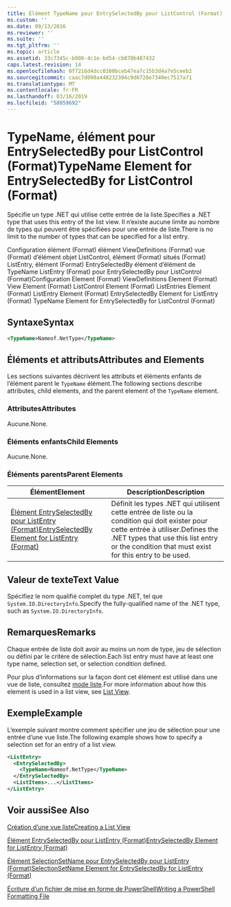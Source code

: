 ```yaml
---
title: Élément TypeName pour EntrySelectedBy pour ListControl (Format) | Microsoft Docs
ms.custom: ''
ms.date: 09/13/2016
ms.reviewer: ''
ms.suite: ''
ms.tgt_pltfrm: ''
ms.topic: article
ms.assetid: 33c7345c-b808-4c1e-bd54-cb870b407432
caps.latest.revision: 14
ms.openlocfilehash: 0f7216d4dcc0380bceb47ea7c15b3d4a7e5ceeb2
ms.sourcegitcommit: caac7d098a448232304c9d6728e7340ec7517a71
ms.translationtype: MT
ms.contentlocale: fr-FR
ms.lasthandoff: 03/16/2019
ms.locfileid: "58059692"
---
```

# <a name="typename-element-for-entryselectedby-for-listcontrol-format"></a><span data-ttu-id="63c84-102">TypeName, élément pour EntrySelectedBy pour ListControl (Format)</span><span class="sxs-lookup"><span data-stu-id="63c84-102">TypeName Element for EntrySelectedBy for ListControl (Format)</span></span>

<span data-ttu-id="63c84-103">Spécifie un type .NET qui utilise cette entrée de la liste.</span><span class="sxs-lookup"><span data-stu-id="63c84-103">Specifies a .NET type that uses this entry of the list view.</span></span> <span data-ttu-id="63c84-104">Il n’existe aucune limite au nombre de types qui peuvent être spécifiées pour une entrée de liste.</span><span class="sxs-lookup"><span data-stu-id="63c84-104">There is no limit to the number of types that can be specified for a list entry.</span></span>

<span data-ttu-id="63c84-105">Configuration élément (Format) élément ViewDefinitions (Format) vue (Format) d’élément objet ListControl, élément (Format) situés (Format) ListEntry, élément (Format) EntrySelectedBy élément d’élément de TypeName ListEntry (Format) pour EntrySelectedBy pour ListControl (Format)</span><span class="sxs-lookup"><span data-stu-id="63c84-105">Configuration Element (Format) ViewDefinitions Element (Format) View Element (Format) ListControl Element (Format) ListEntries Element (Format) ListEntry Element (Format) EntrySelectedBy Element for ListEntry (Format) TypeName Element for EntrySelectedBy for ListControl (Format)</span></span>

## <a name="syntax"></a><span data-ttu-id="63c84-106">Syntaxe</span><span class="sxs-lookup"><span data-stu-id="63c84-106">Syntax</span></span>

```xml
<TypeName>Nameof.NetType</TypeName>
```

## <a name="attributes-and-elements"></a><span data-ttu-id="63c84-107">Éléments et attributs</span><span class="sxs-lookup"><span data-stu-id="63c84-107">Attributes and Elements</span></span>

<span data-ttu-id="63c84-108">Les sections suivantes décrivent les attributs et éléments enfants de l’élément parent le `TypeName` élément.</span><span class="sxs-lookup"><span data-stu-id="63c84-108">The following sections describe attributes, child elements, and the parent element of the `TypeName` element.</span></span>

### <a name="attributes"></a><span data-ttu-id="63c84-109">Attributes</span><span class="sxs-lookup"><span data-stu-id="63c84-109">Attributes</span></span>

<span data-ttu-id="63c84-110">Aucune.</span><span class="sxs-lookup"><span data-stu-id="63c84-110">None.</span></span>

### <a name="child-elements"></a><span data-ttu-id="63c84-111">Éléments enfants</span><span class="sxs-lookup"><span data-stu-id="63c84-111">Child Elements</span></span>

<span data-ttu-id="63c84-112">Aucune.</span><span class="sxs-lookup"><span data-stu-id="63c84-112">None.</span></span>

### <a name="parent-elements"></a><span data-ttu-id="63c84-113">Éléments parents</span><span class="sxs-lookup"><span data-stu-id="63c84-113">Parent Elements</span></span>

|<span data-ttu-id="63c84-114">Élément</span><span class="sxs-lookup"><span data-stu-id="63c84-114">Element</span></span>|<span data-ttu-id="63c84-115">Description</span><span class="sxs-lookup"><span data-stu-id="63c84-115">Description</span></span>|
|-------------|-----------------|
|[<span data-ttu-id="63c84-116">Élément EntrySelectedBy pour ListEntry (Format)</span><span class="sxs-lookup"><span data-stu-id="63c84-116">EntrySelectedBy Element for ListEntry (Format)</span></span>](./entryselectedby-element-for-listentry-for-listcontrol-format.md)|<span data-ttu-id="63c84-117">Définit les types .NET qui utilisent cette entrée de liste ou la condition qui doit exister pour cette entrée à utiliser.</span><span class="sxs-lookup"><span data-stu-id="63c84-117">Defines the .NET types that use this list entry or the condition that must exist for this entry to be used.</span></span>|

## <a name="text-value"></a><span data-ttu-id="63c84-118">Valeur de texte</span><span class="sxs-lookup"><span data-stu-id="63c84-118">Text Value</span></span>

<span data-ttu-id="63c84-119">Spécifiez le nom qualifié complet du type .NET, tel que `System.IO.DirectoryInfo`.</span><span class="sxs-lookup"><span data-stu-id="63c84-119">Specify the fully-qualified name of the .NET type, such as `System.IO.DirectoryInfo`.</span></span>

## <a name="remarks"></a><span data-ttu-id="63c84-120">Remarques</span><span class="sxs-lookup"><span data-stu-id="63c84-120">Remarks</span></span>

<span data-ttu-id="63c84-121">Chaque entrée de liste doit avoir au moins un nom de type, jeu de sélection ou défini par le critère de sélection.</span><span class="sxs-lookup"><span data-stu-id="63c84-121">Each list entry must have at least one type name, selection set, or selection condition defined.</span></span>

<span data-ttu-id="63c84-122">Pour plus d’informations sur la façon dont cet élément est utilisé dans une vue de liste, consultez [mode liste](./creating-a-list-view.md).</span><span class="sxs-lookup"><span data-stu-id="63c84-122">For more information about how this element is used in a list view, see [List View](./creating-a-list-view.md).</span></span>

## <a name="example"></a><span data-ttu-id="63c84-123">Exemple</span><span class="sxs-lookup"><span data-stu-id="63c84-123">Example</span></span>

<span data-ttu-id="63c84-124">L’exemple suivant montre comment spécifier une jeu de sélection pour une entrée d’une vue liste.</span><span class="sxs-lookup"><span data-stu-id="63c84-124">The following example shows how to specify a selection set for an entry of a list view.</span></span>

```xml
<ListEntry>
  <EntrySelectedBy>
    <TypeName>Nameof.NetType</TypeName>
  </EntrySelectedBy>
  <ListItems>...</ListItems>
</ListEntry>
```

## <a name="see-also"></a><span data-ttu-id="63c84-125">Voir aussi</span><span class="sxs-lookup"><span data-stu-id="63c84-125">See Also</span></span>

[<span data-ttu-id="63c84-126">Création d’une vue liste</span><span class="sxs-lookup"><span data-stu-id="63c84-126">Creating a List View</span></span>](./creating-a-list-view.md)

[<span data-ttu-id="63c84-127">Élément EntrySelectedBy pour ListEntry (Format)</span><span class="sxs-lookup"><span data-stu-id="63c84-127">EntrySelectedBy Element for ListEntry (Format)</span></span>](./entryselectedby-element-for-listentry-for-listcontrol-format.md)

[<span data-ttu-id="63c84-128">Élément SelectionSetName pour EntrySelectedBy pour ListEntry (Format)</span><span class="sxs-lookup"><span data-stu-id="63c84-128">SelectionSetName Element for EntrySelectedBy for ListEntry (Format)</span></span>](./selectionsetname-element-for-entryselectedby-for-listcontrol-format.md)

[<span data-ttu-id="63c84-129">Écriture d’un fichier de mise en forme de PowerShell</span><span class="sxs-lookup"><span data-stu-id="63c84-129">Writing a PowerShell Formatting File</span></span>](./writing-a-powershell-formatting-file.md)
